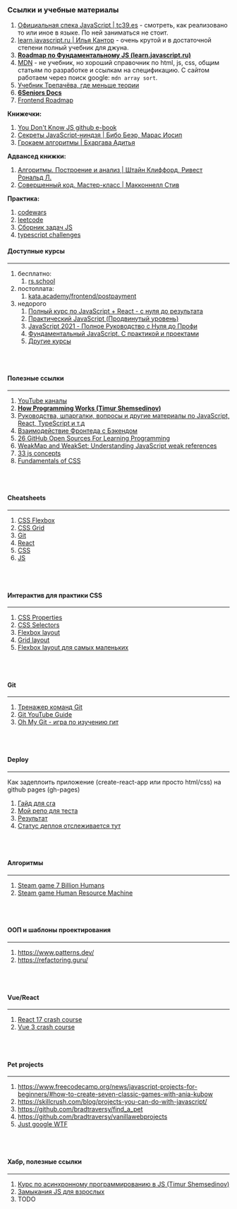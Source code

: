 ### Ссылки и учебные материалы

1. [Официальная спека JavaScript | tc39.es](https://tc39.es/ecma262/) - смотреть, как реализовано то или иное в языке. По ней заниматься не стоит.
2. [learn.javascript.ru | Илья Кантор](https://learn.javascript.ru/) - очень крутой и в достаточной степени полный учебник для джуна.
3. **[Roadmap по Фундаментальному JS (learn.javascript.ru)](https://maximumjavascript.github.io/roadmap/)**
4. [MDN](https://developer.mozilla.org/ru/) - не учебник, но хороший cправочник по html, js, css, общим статьям по разработке и ссылкам на спецификацию. С сайтом работаем через поиск google:  `mdn array sort`.
5. [Учебник Трепачёва, где меньше теории](http://code.mu/ru/javascript/book/prime/)
6. **[6Seniors Docs](https://ancaiman.github.io/6-seniors-docs)**
7. [Frontend Roadmap](https://roadmap.sh/frontend)

**Книжечки:**
1. [You Don't Know JS github e-book](https://github.com/azat-io/you-dont-know-js-ru)
2. [Секреты JavaScript-ниндзя | Бибо Беэр, Марас Иосип](https://www.ozon.ru/product/sekrety-javascript-nindzya-142089820/?sh=KUY5VpoB)
3. [Грокаем алгоритмы | Бхаргава Адитья](https://www.ozon.ru/product/grokaem-algoritmy-illyustrirovannoe-posobie-dlya-programmistov-i-lyubopytstvuyushchih-139296295/?sh=5LL2VBN_oA)

**Адвансед книжки:**
1. [Алгоритмы. Построение и анализ | Штайн Клиффорд, Ривест Рональд Л.](https://www.ozon.ru/product/algoritmy-postroenie-i-analiz-33769775/?sh=5_6rVRLbNg)
2. [Cовершенный код. Мастер-класс | Макконнелл Стив](https://www.ozon.ru/product/sovershennyy-kod-master-klass-138437220/?sh=5_6rVeeZqA)

**Практика:**
1. [codewars](https://www.codewars.com/dashboard)
2. [leetcode](https://leetcode.com/)
3. [Сборник задач JS](https://github.com/lydiahallie/javascript-questions/blob/master/ru-RU/README.md)
4. [typescript challenges](https://github.com/type-challenges/type-challenges)

#### Доступные курсы
---
1. бесплатно: 
    1. [rs.school](https://rs.school/js)
2. постоплата: 
    1. [kata.academy/frontend/postpayment](https://kata.academy/frontend/postpayment)
3. недорого
    1. [Полный курс по JavaScript + React - с нуля до результата](https://www.udemy.com/course/javascript_full/)
    2. [Практический JavaScript (Продвинутый уровень)](https://www.udemy.com/course/javascript_practice/)
    3. [JavaScript 2021 - Полное Руководство с Нуля до Профи](https://www.udemy.com/course/javascript-full-guide/)
    4. [Фундаментальный JavaScript. С практикой и проектами](https://www.udemy.com/course/fundamental-javascript/)
    5. [Другие курсы](https://www.udemy.com/topic/javascript/)
<br/>
<br/>

#### Полезные ссылки
---
1. [YouTube каналы](https://www.youtube.com/channel/UCNj7cgRX4_ZqnT24WqJRKpA/channels)
2. **[How Programming Works (Timur Shemsedinov)](https://github.com/HowProgrammingWorks/Index)**
3. [Руководства, шпаргалки, вопросы и другие материалы по JavaScript, React, TypeScript и т.д](https://my-js.org/)
4. [Взаимодействие Фронтеда с Бэкендом](https://youtu.be/3ZndZCQr710)
5. [26 GitHub Open Sources For Learning Programming](https://javascript.plainenglish.io/26-github-open-sources-for-learning-programming-4d0021d9f336)
6. [WeakMap and WeakSet: Understanding JavaScript weak references](https://blog.logrocket.com/weakmap-weakset-understanding-javascript-weak-references/)
7. [33 js concepts](https://github.com/leonardomso/33-js-concepts)
8. [Fundamentals of CSS](https://youtu.be/yMEjLBKyvEg)
<br/>
<br/>

#### Cheatsheets
---
1. [CSS Flexbox](https://flexbox.malven.co/)
2. [CSS Grid](https://grid.malven.co/)
3. [Git](https://gitsheet.wtf/)
4. [React](http://www.developer-cheatsheets.com/react)
5. [CSS](https://websitesetup.org/css3-cheat-sheet/)
6. [JS](https://ilovecoding.org/blog/js-cheatsheet)
<br/>
<br/>

#### Интерактив для практики CSS 
---
1. [CSS Properties](https://codepip.com/games/css-surgeon/)
2. [CSS Selectors](https://flukeout.github.io/)
3. [Flexbox layout](https://flexboxfroggy.com/#ru)
4. [Grid layout](https://cssgridgarden.com/#ru)
5. [Flexbox layout для самых маленьких](http://www.flexboxdefense.com/)
<br/>
<br/>

#### Git
---
1. [Тренажер команд Git](https://learngitbranching.js.org/?locale=ru_RU)
2. [Git YouTube Guide](https://www.youtube.com/watch?v=SEvR78OhGtw)
3. [Oh My Git - игра по изучению гит](https://ohmygit.org/)
<br/>
<br/>

#### Deploy
---
Как задеплоить приложение (create-react-app или просто html/css) на github pages (gh-pages)

1. [Гайд для cra](https://github.com/gitname/react-gh-pages)
2. [Мой репо для теста](https://github.com/maximumJavascript/test-deploy-cra)
3. [Результат](https://maximumjavascript.github.io/test-deploy-cra/)
4. [Статус деплоя отслеживается тут](https://github.com/maximumJavascript/test-deploy-cra/actions)
<br/>
<br/>

#### Алгоритмы
---
1. [Steam game 7 Billion Humans](https://store.steampowered.com/app/792100/7_Billion_Humans/)
2. [Steam game Human Resource Machine](https://store.steampowered.com/app/375820/Human_Resource_Machine/)
<br/>
<br/>

#### ООП и шаблоны проектирования
---
1. https://www.patterns.dev/
2. https://refactoring.guru/
<br/>
<br/>

#### Vue/React
---
1. [React 17 crash course](https://www.youtube.com/watch?v=w7ejDZ8SWv8)
2. [Vue 3 crash course](https://www.youtube.com/watch?v=qZXt1Aom3Cs)
<br/>
<br/>

#### Pet projects
---
1. https://www.freecodecamp.org/news/javascript-projects-for-beginners/#how-to-create-seven-classic-games-with-ania-kubow
2. https://skillcrush.com/blog/projects-you-can-do-with-javascript/
3. https://github.com/bradtraversy/find_a_pet
4. https://github.com/bradtraversy/vanillawebprojects
5. [Just google WTF](https://www.google.com/search?q=native+js+pet+projects&newwindow=1&ei=xdXVYdKdB5fzrgTP-oKYDA&ved=0ahUKEwiSlPzokZv1AhWXuYsKHU-9AMMQ4dUDCA4&uact=5&oq=native+js+pet+projects&gs_lcp=Cgdnd3Mtd2l6EAM6BwgAEEcQsANKBAhBGABKBAhGGABQ1gNYhQVg6AhoAXABeACAAVCIAZwBkgEBMpgBAKABAcgBCMABAQ&sclient=gws-wiz)
<br/>
<br/>

#### Хабр, полезные ссылки
---
1. [Курс по асинхронному программированию в JS (Timur Shemsedinov)](https://habr.com/ru/post/452974/) 
2. [Замыкания JS для взрослых](https://habr.com/ru/post/474852/)
3. TODO
